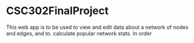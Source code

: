 # CSC302FinalProject

This web app is to be used to view and edit data about a network of nodes and edges, and to.
calculate popular network stats. In order 
